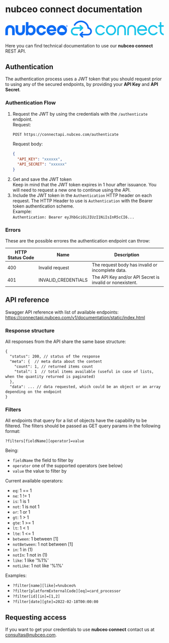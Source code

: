 # **nubceo connect** documentation

![nubceo connect](https://raw.githubusercontent.com/nubceo/nubceo-connect-doc/master/nubceo_connect_logo_1024w.png)

Here you can find technical documentation to use our **nubceo connect** REST API.

## Authentication

The authentication process uses a JWT token that you should request prior to using any of the secured endpoints, by providing your **API Key** and **API Secret**.

### Authentication Flow
  
1. Request the JWT by using the credentials with the `/authenticate` endpoint.  
   Request:
   ```
   POST https://connectapi.nubceo.com/authenticate
   ```
   Request body:
   ```json
   {
     "API_KEY": "xxxxxx",
     "API_SECRET": "xxxxxx"
   }
   ```
2. Get and save the JWT token  
   Keep in mind that the JWT token expires in 1 hour after issuance. You will need to request a new one to continue using the API.
3. Include the JWT token in the `Authentication` HTTP header on each request.
   The HTTP Header to use is `Authentication` with the Bearer token authentication scheme.  
   Example:  
   `Authentication: Bearer eyJhbGciOiJIUzI1NiIsInR5cCI6...`

### Errors

These are the possible errores the authentication endpoint can throw:

| HTTP Status Code  | Name  | Description  |
| ------------- | ------------- | ------------- |
| 400  | Invalid request | The request body has invalid or incomplete data. |
| 401  | INVALID_CREDENTIALS | The API Key and/or API Secret is invalid or nonexistent. |

## API reference

Swagger API reference with list of available endpoints:  
https://connectapi.nubceo.com/v1/documentation/static/index.html

### Response structure

All responses from the API share the same base structure:
```jsonc
{
  "status": 200, // status of the response
  "meta": {  // meta data about the content
    "count": 1, // returned items count
    "total": 1  // total items available (useful in case of lists, when the quantity returned is paginated)
  },
  "data": ... // data requested, which could be an object or an array depending on the endpoint
}
```

### Filters

All endpoints that query for a list of objects have the capability to be filtered. The filters should be passed as GET query params in the following format:
```
?filters[fieldName][operator]=value
```
Being:
- `fieldName` the field to filter by
- `operator` one of the supported operators (see below)
- `value` the value to filter by

Current available operators:
- `eq`: 1 == 1
- `ne`: 1 != 1
- `is`: 1 is 1
- `not`: 1 is not 1
- `or`: 1 or 1
- `gt`: 1 > 1
- `gte`: 1 >= 1
- `lt`: 1 < 1
- `lte`: 1 <= 1
- `between`: 1 between [1]
- `notBetween`: 1 not between [1]
- `in`: 1 in (1)
- `notIn`: 1 not in (1)
- `like`: 1 like '%1%'
- `notLike`: 1 not like '%1%'

Examples:
- `?filter[name][like]=%nubceo%`
- `?filter[platformExternalCode][eq]=card_processor`
- `?filter[id][in]=[1,2]`
- `?filter[date][gte]=2022-02-18T00:00:00`

## Requesting access

If you want to get your credentials to use **nubceo connect** contact us at consultas@nubceo.com.
